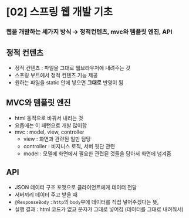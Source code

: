 # [02] 스프링 웹 개발 기초

### 웹을 개발하는 세가지 방식 → 정적컨텐츠, mvc와 템플릿 엔진, API 

## 정적 컨텐츠

- 정적 컨텐츠 : 파일을 그대로 웹브라우저에 내려주는 것
- 스프링 부트에서 정적 컨텐츠 기능 제공
- 원하는 파일을 static 안에 넣으면 **그대로** 반영이 됨

## MVC와 템플릿 엔진

- html 동적으로 바꿔서 내리는 것
- 요즘에는 이 패턴으로 개발 많이함
- mvc : model, view, controller
    - view : 화면과 관련된 일만 담당
    - controller : 비지니스 로직, 서버 뒷단 관련
    - model : 모델에 화면에서 필요한 관련된 것들을 담아서 화면에 넘겨줌

## API

- JSON 데이터 구조 포맷으로 클라이언트에게 데이터 전달
- 서버끼리 데이터 주고 받을 때
- `@ResponseBody` : `http`의 `body`부에 데이터를 직접 넣어주겠다는 뜻,
- 실행 결과 : html 코드가 없고 문자가 그대로 넣어짐 (데이터를 그대로 내려줘서)

